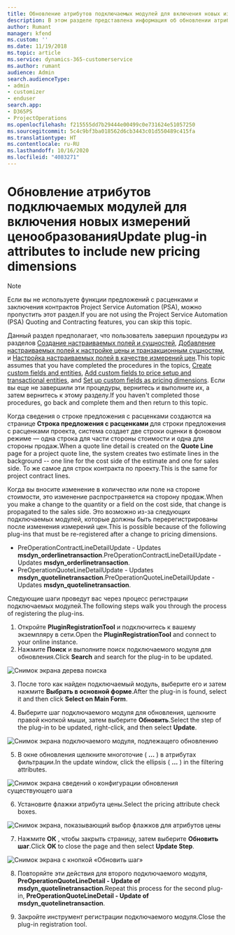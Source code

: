 ```yaml
---
title: Обновление атрибутов подключаемых модулей для включения новых измерений ценообразования
description: В этом разделе представлена информация об обновлении атрибутов подключаемого модуля для измерений цены.
author: Rumant
manager: kfend
ms.custom: ''
ms.date: 11/19/2018
ms.topic: article
ms.service: dynamics-365-customerservice
ms.author: rumant
audience: Admin
search.audienceType:
- admin
- customizer
- enduser
search.app:
- D365PS
- ProjectOperations
ms.openlocfilehash: f215555dd7b29444e00499c0e731624e51057250
ms.sourcegitcommit: 5c4c9bf3ba018562d6cb3443c01d550489c415fa
ms.translationtype: HT
ms.contentlocale: ru-RU
ms.lasthandoff: 10/16/2020
ms.locfileid: "4083271"
---
```

# <a name="update-plug-in-attributes-to-include-new-pricing-dimensions"></a><span data-ttu-id="dc126-103">Обновление атрибутов подключаемых модулей для включения новых измерений ценообразования</span><span class="sxs-lookup"><span data-stu-id="dc126-103">Update plug-in attributes to include new pricing dimensions</span></span>

> [!NOTE]
> <span data-ttu-id="dc126-104">Если вы не используете функции предложений с расценками и заключения контрактов Project Service Automation (PSA), можно пропустить этот раздел.</span><span class="sxs-lookup"><span data-stu-id="dc126-104">If you are not using the Project Service Automation (PSA) Quoting and Contracting features, you can skip this topic.</span></span>

<span data-ttu-id="dc126-105">Данный раздел предполагает, что пользователь завершил процедуры из разделов [Создание настраиваемых полей и сущностей](create-custom-fields-entities.md), [Добавление настраиваемых полей к настройке цены и транзакционным сущностям](field-references.md), и [Настройка настраиваемых полей в качестве измерений цен](set-up-pricing-dimensions.md).</span><span class="sxs-lookup"><span data-stu-id="dc126-105">This topic assumes that you have completed the procedures in the topics, [Create custom fields and entities](create-custom-fields-entities.md), [Add custom fields to price setup and transactional entities](field-references.md), and [Set up custom fields as pricing dimensions](set-up-pricing-dimensions.md).</span></span> <span data-ttu-id="dc126-106">Если вы еще не завершили эти процедуры, вернитесь и выполните их, а затем вернитесь к этому разделу.</span><span class="sxs-lookup"><span data-stu-id="dc126-106">If you haven't completed those procedures, go back and complete them and then return to this topic.</span></span>

<span data-ttu-id="dc126-107">Когда сведения о строке предложения с расценками создаются на странице **Строка предложения с расценками** для строки предложения с расценками проекта, система создает две строки оценки в фоновом режиме — одна строка для части стороны стоимости и одна для стороны продаж.</span><span class="sxs-lookup"><span data-stu-id="dc126-107">When a quote line detail is created on the **Quote Line** page for a project quote line, the system creates two estimate lines in the background -- one line for the cost side of the estimate and one for sales side.</span></span> <span data-ttu-id="dc126-108">То же самое для строк контракта по проекту.</span><span class="sxs-lookup"><span data-stu-id="dc126-108">This is the same  for project contract lines.</span></span>

<span data-ttu-id="dc126-109">Когда вы вносите изменение в количество или поле на стороне стоимости, это изменение распространяется на сторону продаж.</span><span class="sxs-lookup"><span data-stu-id="dc126-109">When you make a change to the quantity or a field on the cost side, that change is propagated to the sales side.</span></span> <span data-ttu-id="dc126-110">Это возможно из-за следующих подключаемых модулей, которые должны быть перерегистрированы после изменения измерений цен.</span><span class="sxs-lookup"><span data-stu-id="dc126-110">This is possible because of the following plug-ins that must be re-registered after a change to pricing dimensions.</span></span>

- <span data-ttu-id="dc126-111">PreOperationContractLineDetailUpdate - Updates **msdyn_orderlinetransaction**.</span><span class="sxs-lookup"><span data-stu-id="dc126-111">PreOperationContractLineDetailUpdate - Updates **msdyn_orderlinetransaction**.</span></span>
- <span data-ttu-id="dc126-112">PreOperationQuoteLineDetailUpdate - Updates **msdyn_quotelinetransaction**.</span><span class="sxs-lookup"><span data-stu-id="dc126-112">PreOperationQuoteLineDetailUpdate - Updates **msdyn_quotelinetransaction**.</span></span>

<span data-ttu-id="dc126-113">Следующие шаги проведут вас через процесс регистрации подключаемых модулей.</span><span class="sxs-lookup"><span data-stu-id="dc126-113">The following steps walk you through the process of registering the plug-ins.</span></span>

1. <span data-ttu-id="dc126-114">Откройте **PluginRegistrationTool** и подключитесь к вашему экземпляру в сети.</span><span class="sxs-lookup"><span data-stu-id="dc126-114">Open the **PluginRegistrationTool** and connect to your online instance.</span></span>
2. <span data-ttu-id="dc126-115">Нажмите **Поиск** и выполните поиск подключаемого модуля для обновления.</span><span class="sxs-lookup"><span data-stu-id="dc126-115">Click **Search** and search for the plug-in to be updated.</span></span>

 ![Снимок экрана дерева поиска](media/PRT-1.png)

3. <span data-ttu-id="dc126-117">После того как найден подключаемый модуль, выберите его и затем нажмите **Выбрать в основной форме**.</span><span class="sxs-lookup"><span data-stu-id="dc126-117">After the plug-in is found, select it and then click **Select on Main Form**.</span></span>

4. <span data-ttu-id="dc126-118">Выберите шаг подключаемого модуля для обновления, щелкните правой кнопкой мыши, затем выберите **Обновить**.</span><span class="sxs-lookup"><span data-stu-id="dc126-118">Select the step of the plug-in to be updated, right-click, and then select **Update**.</span></span>

 ![Снимок экрана подключаемого модуля, подлежащего обновлению](media/PRT-2.png)
 
5. <span data-ttu-id="dc126-120">В окне обновления щелкните многоточие ( **...** ) в атрибутах фильтрации.</span><span class="sxs-lookup"><span data-stu-id="dc126-120">In the update window, click the ellipsis ( **...** ) in the filtering attributes.</span></span>

 ![Снимок экрана сведений о конфигурации обновления существующего шага](media/PRT-3.png)
 
6. <span data-ttu-id="dc126-122">Установите флажки атрибута цены.</span><span class="sxs-lookup"><span data-stu-id="dc126-122">Select the pricing attribute check boxes.</span></span>

 ![Снимок экрана, показывающий выбор флажков для атрибутов цены](media/PRT-4.png)

7. <span data-ttu-id="dc126-124">Нажмите **ОК** , чтобы закрыть страницу, затем выберите **Обновить шаг**.</span><span class="sxs-lookup"><span data-stu-id="dc126-124">Click **OK** to close the page and then select **Update Step**.</span></span>

 ![Снимок экрана с кнопкой «Обновить шаг»](media/PRT-5.png)
 
8. <span data-ttu-id="dc126-126">Повторяйте эти действия для второго подключаемого модуля, **PreOperationQuoteLineDetail - Update of msdyn_quotelinetransaction**.</span><span class="sxs-lookup"><span data-stu-id="dc126-126">Repeat this process for the second plug-in, **PreOperationQuoteLineDetail - Update of msdyn_quotelinetransaction**.</span></span>

9. <span data-ttu-id="dc126-127">Закройте инструмент регистрации подключаемого модуля.</span><span class="sxs-lookup"><span data-stu-id="dc126-127">Close the plug-in registration tool.</span></span>

